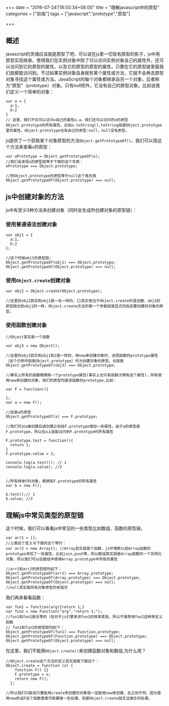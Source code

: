 +++
date = "2016-07-24T18:50:34+08:00"
title = "理解javascript中的原型"
categories = ["前端"]
tags = ["javascript","prototype","原型"]

+++

## 概述

javascript的灵魂应该就是原型了吧，可以说在js里一切皆有原型的影子，js中用原型实现继承，使得我们在实例对象中除了可以访问实例对象自己的属性外，还可以访问到它的原型的属性，以及它的原型的原型的属性，只要在它的原型链里面我们就都能访问到。不过如果实例对象自身就有某个属性或方法，它就不会再去原型对象寻找这个属性或方法。JavaScript的每个对象都继承自另一个对象，后者称为“原型”（prototype）对象。只有null除外，它没有自己的原型对象。比如说我们定义一个简单的对象：

```
var o = {
  a:1,
  b:2
}
// 这里，我们不仅可以访问o自己的属性o.a，我们还可以访问的o的原型Object.prototype的所有属性，比如o.toString(),toString就是Object.prototype里的属性，Object.prototype也有自己的原型:null，null没有原型。
```
js提供了一个获取某个对象原型的方法```Object.getPrototypeOf()```，我们可以用这个方法来查看```o```的原型：

```
var oPrototype = Object.getPrototypeOf(o);
//我们会发现o的原型就等于下面的这个东西：
oPrototype === Object.prototype;

//而Object.prototype的原型等于null这个鬼东西
Object.getPrototypeOf(Object.prototype) === null;
```
## js中创建对象的方法
js中有至少3种方法来创建对象（同时会生成所创建对象的原型链）：

### 使用普通语法创建对象

```
var obj1 = {
  a:1,
  b:2
};

//这个时候obj1的原型链:
Object.getPrototypeOf(obj1) === Object.prototype;
Object.getPrototypeOf(Object.prototype) === null;
```

### 使用```Object.create```创建对象

```
var obj2 = Object.create(Object.prototype);

//这里的obj2其实和obj1是一毛一样的，{}其实相当于Object.create的语法糖，obj2的原型链也和obj1的一样，Object.create方法的第一个参数就是显式的指定要创建的对象的原型。
```

### 使用函数创建对象
```
//Object其实是一个函数

var obj3 = new Object();

//这里的obj3其实和obj1和2是一样的，用new来创建对象时，会把函数的prototype属性（这个示例中就是Object.prototype）作为创建对象的原型，也就是
Object.getPrototypeOf(obj3) === Object.prototype;

//事实上所有的函数都拥有一个prototype属性(事实上也只有函数才拥有这个属性)，所有使用new来创建的对象，他们的原型均是该函数的prototype,比如：

var F = function(){

};
var a = new F();

//这是a的原型
Object.getPrototypeOf(a) === F.prototype;

//我们可以a被创建后或创建之前给F.prototype增加一些属性，由于a的原型是F.prototype，所以在a上就能访问到F.prototype的所有属性

F.prototype.test = function(){
  return 1;
}
F.prototype.value = 2;

console.log(a.test()); // 1
console.log(a.value); //2


//所有继承F的对象，都拥有F.prototype的所有属性
var b = new F();

b.test();// 1  
b.value; //2
```

## 理解js中常见类型的原型链
这个时候，我们可以看看js中常见的一些类型比如数组、函数的原型链。

```
var arr1 = [];
//上面这个定义与下面的这个等价：
var arr2 = new Array(); //Array其实就是个函数，js环境默认给Array函数的prototype添加了一些属性，比如join,push等，所以数组其实就是Array函数的一个实例化对象，所以我们可以在数组中使用Array.prototype中所有的属性

//arr1和arr2的原型链均如下：
Object.getPrototypeOf(arr1) === Array.prototype;
Object.getPrototypeOf(Array.prototype) === Object.prototype;
Object.getPrototypeOf(Object.prototype) === null;
//null其实是所有对象原型的老祖宗
```
我们再来看看函数：
```
var fun1 = function(arg){return 1;}
var fun2 = new Function("arg","return 1;");
//fun1和fun2是全等的（但对于js引擎来讲fun1的效率更高，所以不推荐用fun2这种来定义函数
// fun1和fun2的原型链均如下：
Object.getPrototypeOf(fun1) === Function.prototype;
Object.getPrototypeOf(Function.prototype) === Object.prototype;
Object.getPrototypeOf(Object.prototype) === null;

```

在这里，我们不能用```Object.create()```来创建函数对象和数组,为什么呢？

```
//Object.create这个方法的定义其实就是下面这个：
Object.create = function (o) {
    function F() {}
    F.prototype = o;
    return new F();
  };

//所以我们只能说只要能用create来创建的对象就一定能用new来创建，反之则不然。因为使用new的话F这个函数里面可能要做一些处理，但是Object.create就无法做任何处理。
```
